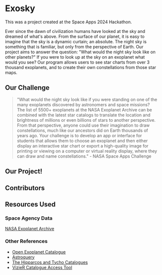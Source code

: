 # Exosky
This was a project created at the Space Apps 2024 Hackathon.

Ever since the dawn of civilization humans have looked at the sky and dreamed of what's above. From the surface of our planet, it is easy to imagine that the sky is a dynamic curtain; an absolute. The night sky is something that is familiar, but only from the perspective of Earth. Our project aims to answer the question: "What would the night sky look like on other planets?" If you were to look up at the sky on an exoplanet what would you see? Our program allows users to see star charts from over 3 thousand exoplanets, and to create their own constellations from those star maps. 

## Our Challenge
> "What would the night sky look like if you were standing on one of the many exoplanets discovered by astronomers and space missions? The list of 5500+ exoplanets at the NASA Exoplanet Archive can be combined with the latest star catalogs to translate the location and brightness of millions or even billions of stars to another perspective. From that perspective, anyone could use their imagination to draw constellations, much like our ancestors did on Earth thousands of years ago. Your challenge is to develop an app or interface for students that allows them to choose an exoplanet and then either display an interactive star chart or export a high-quality image for printing or viewing on a computer or virtual reality display, where they can draw and name constellations." - NASA Space Apps Challenge

## Our Project!

## Contributors

## Resources Used
### Space Agency Data
[NASA Exoplanet Archive](https://exoplanetarchive.ipac.caltech.edu/index.html)

### Other References
- [Open Exoplanet Catalogue](https://github.com/OpenExoplanetCatalogue/open_exoplanet_catalogue)
- [Astroquery](https://github.com/cds-astro/astroquery)
- [The Hipparcos and Tycho Catalogues](https://www.cosmos.esa.int/web/hipparcos/catalogues)
- [VizieR Catalogue Access Tool](https://vizier.cds.unistra.fr/viz-bin/VizieR)
